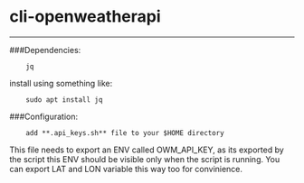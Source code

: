 # cli-openweatherapi

---

###Dependencies:

        jq

install using something like:

        sudo apt install jq

###Configuration:

        add **.api_keys.sh** file to your $HOME directory

This file needs to export an ENV called OWM_API_KEY, as its exported by the script this ENV should be visible only when the script is running. You can export LAT and LON variable this way too for convinience.
